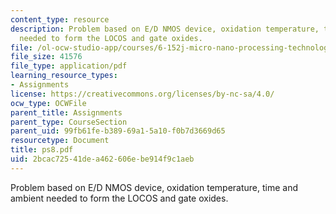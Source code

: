 ```yaml
---
content_type: resource
description: Problem based on E/D NMOS device, oxidation temperature, time and ambient
  needed to form the LOCOS and gate oxides.
file: /ol-ocw-studio-app/courses/6-152j-micro-nano-processing-technology-fall-2005/2bcac72541dea462606ebe914f9c1aeb_ps8.pdf
file_size: 41576
file_type: application/pdf
learning_resource_types:
- Assignments
license: https://creativecommons.org/licenses/by-nc-sa/4.0/
ocw_type: OCWFile
parent_title: Assignments
parent_type: CourseSection
parent_uid: 99fb61fe-b389-69a1-5a10-f0b7d3669d65
resourcetype: Document
title: ps8.pdf
uid: 2bcac725-41de-a462-606e-be914f9c1aeb
---
```

Problem based on E/D NMOS device, oxidation temperature, time and ambient needed to form the LOCOS and gate oxides.